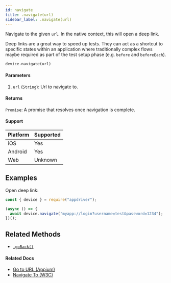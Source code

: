 ```yaml
---
id: navigate
title: .navigate(url)
sidebar_label: .navigate(url) 
---
```


Navigate to the given `url`. In the native context, this will open a deep link.

Deep links are a great way to speed up tests. They can act as a shortcut to specific states within an application where traditionally complex flows maybe required as part of the test setup phase (e.g. `before` and `beforeEach`).

```text
device.navigate(url)
```

#### Parameters

1. `url` (`String`): Url to navigate to.

#### Returns

`Promise`: A promise that resolves once navigation is complete.

#### Support

| Platform | Supported |
| -------- | --------- |
| iOS      | Yes       |
| Android  | Yes       |
| Web      | Unknown   |

## Examples

Open deep link:

```javascript
const { device } = require("appdriver");

(async () => {
  await device.navigate("myapp://login?username=test&password=1234");
})();
```

## Related Methods

- [`.goBack()`](./goBack.md)

#### Related Docs

- [Go to URL (Appium)](http://appium.io/docs/en/commands/web/navigation/go-to-url/)
- [Navigate To (W3C)](https://www.w3.org/TR/webdriver/#navigate-to)